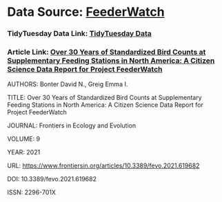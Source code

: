 # __Data Source__: [FeederWatch](https://feederwatch.org/explore/raw-dataset-requests/)
### __TidyTuesday Data Link__: [TidyTuesday Data](https://github.com/rfordatascience/tidytuesday/blob/master/data/2023/2023-01-10/readme.md)
### __Article Link__: [Over 30 Years of Standardized Bird Counts at Supplementary Feeding Stations in North America: A Citizen Science Data Report for Project FeederWatch](https://www.frontiersin.org/articles/10.3389/fevo.2021.619682/full)
AUTHORS: Bonter David N., Greig Emma I.
	 
TITLE: Over 30 Years of Standardized Bird Counts at Supplementary Feeding Stations in North America: A Citizen Science Data Report for Project FeederWatch  
	
JOURNAL: Frontiers in Ecology and Evolution     
	
VOLUME: 9      
	
YEAR: 2021   
		
URL: https://www.frontiersin.org/articles/10.3389/fevo.2021.619682     
	  
DOI: 10.3389/fevo.2021.619682    
	
ISSN: 2296-701X   

